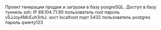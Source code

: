 Проект генерации продаж и загрузки в базу posgreSQL.
Доступ в базу
туннель ssh:
IP 89.104.71.90
пользователь root
пароль v5JJoy4McEuh3rbJ.
хост localhost
порт 5432
пользователь postgres
пароль qwerty123
